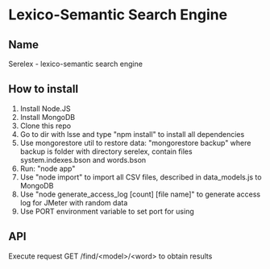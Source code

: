 Lexico-Semantic Search Engine
=============================

Name
----
Serelex - lexico-semantic search engine

How to install
--------------

1. Install Node.JS
2. Install MongoDB
3. Clone this repo
4. Go to dir with lsse and type "npm install" to install all dependencies
5. Use mongorestore util to restore data: "mongorestore backup" where backup is folder with directory serelex, contain files system.indexes.bson and words.bson
6. Run: "node app"
7. Use "node import" to import all CSV files, described in data_models.js to MongoDB
8. Use "node generate_access_log [count] [file name]" to generate access log for JMeter with random data
9. Use PORT environment variable to set port for using 

API
---

Execute request GET /find/&lt;model&gt;/&lt;word&gt; to obtain results